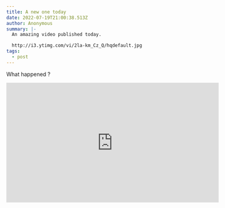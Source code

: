 ```yaml
---
title: A new one today
date: 2022-07-19T21:00:38.513Z
author: Anonymous
summary: |-
  An amazing video published today.

  http://i3.ytimg.com/vi/2la-km_Cz_Q/hqdefault.jpg
tags:
  - post
---
```

What happened ?



<iframe width="560" height="315" src="https://www.youtube.com/embed/2la-km_Cz_Q" title="YouTube video player" frameborder="0" allow="accelerometer; autoplay; clipboard-write; encrypted-media; gyroscope; picture-in-picture" allowfullscreen></iframe>